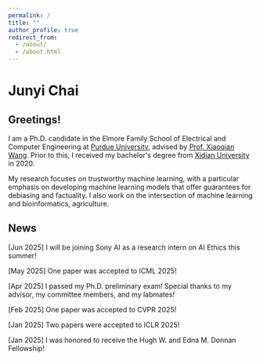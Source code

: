 ```yaml
---
permalink: /
title: ""
author_profile: true
redirect_from: 
  - /about/
  - /about.html
---
```


Junyi Chai
======

Greetings! 
------
I am a Ph.D. candidate in the Elmore Family School of Electrical and Computer Engineering at [Purdue University](https://www.purdue.edu/), advised by [Prof. Xiaoqian Wang](https://engineering.purdue.edu/~joywang/). Prior to this, I received my bachelor's degree from [Xidian University](https://en.xidian.edu.cn/) in 2020.

My research focuses on trustworthy machine learning, with a particular emphasis on developing machine learning models that offer guarantees for debiasing and factuality.  I also work on the intersection of machine learning and bioinformatics, agriculture.


News
------
[Jun 2025] I will be joining Sony AI as a research intern on AI Ethics this summer!

[May 2025] One paper was accepted to ICML 2025! 

[Apr 2025] I passed my Ph.D. preliminary exam! Special thanks to my advisor, my committee members, and my labmates!

[Feb 2025] One paper was accepted to CVPR 2025!

[Jan 2025] Two papers were accepted to ICLR 2025!

[Jan 2025] I was honored to receive the Hugh W. and Edna M. Donnan Fellowship! 

